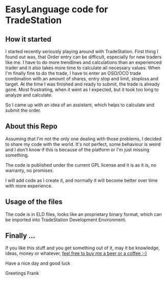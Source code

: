 # EasyLanguage code for TradeStation

## How it started

I started recently seriously playing around with TradeStation. First thing I found out was, that Order entry can be difficult, especially for new traders like me. I have to do more trendlines and calculations than an experienced trader and it also takes more time to calculate all necessary values. When I'm finally fine to do the trade, I have to enter an OSO/OCO trade combination with an amount of shares, entry stop and limit, stoploss and target. At the time I was finished and ready to submit, the  trade is already gone. Most frustrating, when it went as I expected, but it took too long to analyze and calculate. 

So I came up with an idea of an assistant, which helps to calculate and submit the order. 

## About this Repo

Assuming that I'm not the only one dealing with those problems, I decided to share my code with the world. It's not perfect, some behaviour is weird and I don't know if this is because of the platform or I'm just missing something. 

The code is published under the current GPL license and it is as it is, no warranty, no promises.

I will add code as I create it, and normally it will become better over time with more experience. 

## Usage of the files

The code is in ELD files, looks like an proprietary binary format, which can be imported into TradeStation Development Environment.

## Finally ...

If you like this stuff and you get something out of it, may it be knowledge, ideas, money or whatever, [feel free to buy me a beer or a coffee :-)](https://paypal.me/fneudert)

Have a nice day and good luck

Greetings
Frank
